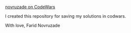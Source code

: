 [novruzade on CodeWars](codewars.com/users/novruzade)

I created this repository for saving my solutions in codwars.

With love, Fǝrid Novruzade
